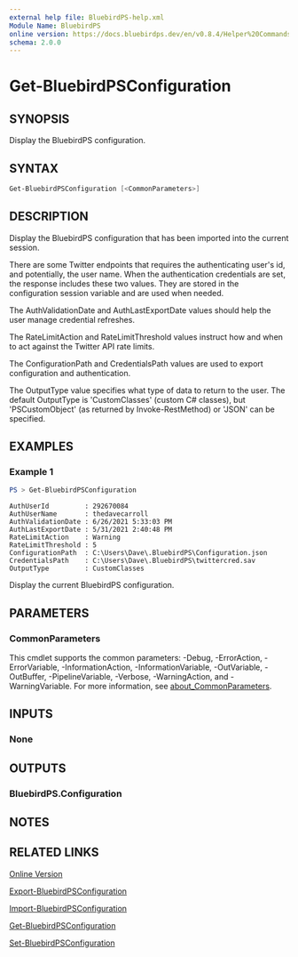 ```yaml
---
external help file: BluebirdPS-help.xml
Module Name: BluebirdPS
online version: https://docs.bluebirdps.dev/en/v0.8.4/Helper%20Commands/Get-BluebirdPSConfiguration
schema: 2.0.0
---
```


# Get-BluebirdPSConfiguration

## SYNOPSIS

Display the BluebirdPS configuration.

## SYNTAX

```powershell
Get-BluebirdPSConfiguration [<CommonParameters>]
```

## DESCRIPTION

Display the BluebirdPS configuration that has been imported into the current session.

There are some Twitter endpoints that requires the authenticating user's id, and potentially, the user name.
When the authentication credentials are set, the response includes these two values.
They are stored in the configuration session variable and are used when needed.

The AuthValidationDate and AuthLastExportDate values should help the user manage credential refreshes.

The RateLimitAction and RateLimitThreshold values instruct how and when to act against the Twitter API rate limits.

The ConfigurationPath and CredentialsPath values are used to export configuration and authentication.

The OutputType value specifies what type of data to return to the user.
The default OutputType is 'CustomClasses' (custom C# classes), but 'PSCustomObject' (as returned by Invoke-RestMethod) or 'JSON' can be specified.

## EXAMPLES

### Example 1

```powershell
PS > Get-BluebirdPSConfiguration
```

```text
AuthUserId         : 292670084
AuthUserName       : thedavecarroll
AuthValidationDate : 6/26/2021 5:33:03 PM
AuthLastExportDate : 5/31/2021 2:40:48 PM
RateLimitAction    : Warning
RateLimitThreshold : 5
ConfigurationPath  : C:\Users\Dave\.BluebirdPS\Configuration.json
CredentialsPath    : C:\Users\Dave\.BluebirdPS\twittercred.sav
OutputType         : CustomClasses
```

Display the current BluebirdPS configuration.

## PARAMETERS

### CommonParameters

This cmdlet supports the common parameters: -Debug, -ErrorAction, -ErrorVariable, -InformationAction, -InformationVariable, -OutVariable, -OutBuffer, -PipelineVariable, -Verbose, -WarningAction, and -WarningVariable. For more information, see [about_CommonParameters](http://go.microsoft.com/fwlink/?LinkID=113216).

## INPUTS

### None

## OUTPUTS

### BluebirdPS.Configuration

## NOTES

## RELATED LINKS

[Online Version](https://docs.bluebirdps.dev/en/v0.8.4/Helper%20Commands/Get-BluebirdPSConfiguration)

[Export-BluebirdPSConfiguration](https://docs.bluebirdps.dev/en/v0.8.4/Helper%20Commands/Export-BluebirdPSConfiguration)

[Import-BluebirdPSConfiguration](https://docs.bluebirdps.dev/en/v0.8.4/Helper%20Commands/Import-BluebirdPSConfiguration)

[Get-BluebirdPSConfiguration](https://docs.bluebirdps.dev/en/v0.8.4/Helper%20Commands/Get-BluebirdPSConfiguration)

[Set-BluebirdPSConfiguration](https://docs.bluebirdps.dev/en/v0.8.4/Helper%20Commands/Set-BluebirdPSConfiguration)
